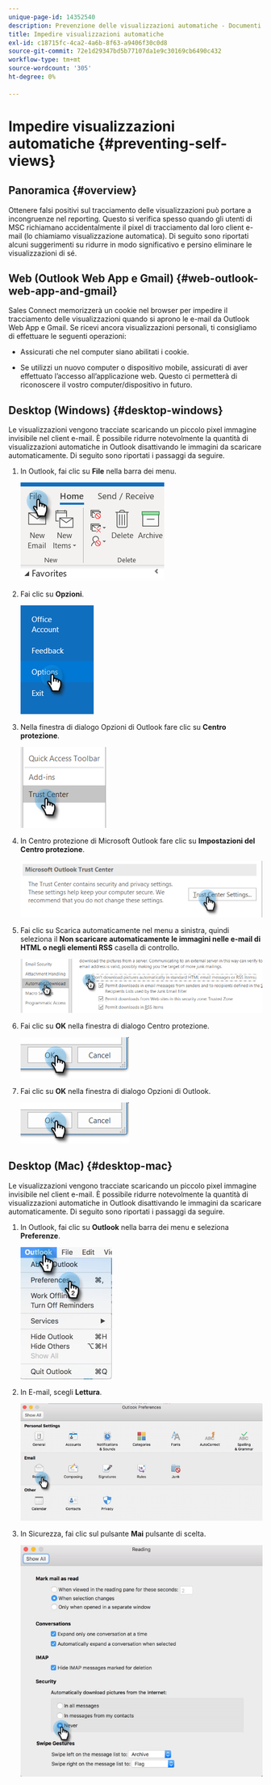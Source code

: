 ```yaml
---
unique-page-id: 14352540
description: Prevenzione delle visualizzazioni automatiche - Documenti Marketo - Documentazione del prodotto
title: Impedire visualizzazioni automatiche
exl-id: c18715fc-4ca2-4a6b-8f63-a9406f30c0d8
source-git-commit: 72e1d29347bd5b77107da1e9c30169cb6490c432
workflow-type: tm+mt
source-wordcount: '305'
ht-degree: 0%

---
```


# Impedire visualizzazioni automatiche {#preventing-self-views}

## Panoramica {#overview}

Ottenere falsi positivi sul tracciamento delle visualizzazioni può portare a incongruenze nel reporting. Questo si verifica spesso quando gli utenti di MSC richiamano accidentalmente il pixel di tracciamento dal loro client e-mail (lo chiamiamo visualizzazione automatica). Di seguito sono riportati alcuni suggerimenti su ridurre in modo significativo e persino eliminare le visualizzazioni di sé.

## Web (Outlook Web App e Gmail) {#web-outlook-web-app-and-gmail}

Sales Connect memorizzerà un cookie nel browser per impedire il tracciamento delle visualizzazioni quando si aprono le e-mail da Outlook Web App e Gmail. Se ricevi ancora visualizzazioni personali, ti consigliamo di effettuare le seguenti operazioni:

* Assicurati che nel computer siano abilitati i cookie.

* Se utilizzi un nuovo computer o dispositivo mobile, assicurati di aver effettuato l’accesso all’applicazione web. Questo ci permetterà di riconoscere il vostro computer/dispositivo in futuro.

## Desktop (Windows) {#desktop-windows}

Le visualizzazioni vengono tracciate scaricando un piccolo pixel immagine invisibile nel client e-mail. È possibile ridurre notevolmente la quantità di visualizzazioni automatiche in Outlook disattivando le immagini da scaricare automaticamente. Di seguito sono riportati i passaggi da seguire.

1. In Outlook, fai clic su **File** nella barra dei menu.

   ![](assets/win-1.png)

1. Fai clic su **Opzioni**.

   ![](assets/win-2.png)

1. Nella finestra di dialogo Opzioni di Outlook fare clic su **Centro protezione**.

   ![](assets/win-3.png)

1. In Centro protezione di Microsoft Outlook fare clic su **Impostazioni del Centro protezione**.

   ![](assets/win-4.png)

1. Fai clic su Scarica automaticamente nel menu a sinistra, quindi seleziona il **Non scaricare automaticamente le immagini nelle e-mail di HTML o negli elementi RSS** casella di controllo.

   ![](assets/win-5.png)

1. Fai clic su **OK** nella finestra di dialogo Centro protezione.

   ![](assets/win-6.png)

1. Fai clic su **OK** nella finestra di dialogo Opzioni di Outlook.

   ![](assets/win-6.png)

## Desktop (Mac) {#desktop-mac}

Le visualizzazioni vengono tracciate scaricando un piccolo pixel immagine invisibile nel client e-mail. È possibile ridurre notevolmente la quantità di visualizzazioni automatiche in Outlook disattivando le immagini da scaricare automaticamente. Di seguito sono riportati i passaggi da seguire.

1. In Outlook, fai clic su **Outlook** nella barra dei menu e seleziona **Preferenze**.

   ![](assets/mac-1.png)

1. In E-mail, scegli **Lettura**.

   ![](assets/mac-2.png)

1. In Sicurezza, fai clic sul pulsante **Mai** pulsante di scelta.

   ![](assets/mac-3.png)
